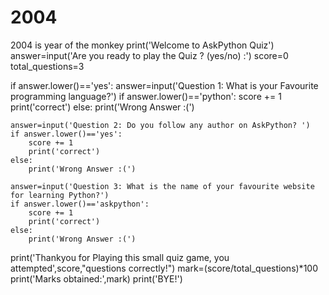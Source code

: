 # 2004
2004 is year of the monkey
print('Welcome to AskPython Quiz')
answer=input('Are you ready to play the Quiz ? (yes/no) :')
score=0
total_questions=3

if answer.lower()=='yes':
    answer=input('Question 1: What is your Favourite programming language?')
    if answer.lower()=='python':
        score += 1
        print('correct')
    else:
        print('Wrong Answer :(')


    answer=input('Question 2: Do you follow any author on AskPython? ')
    if answer.lower()=='yes':
        score += 1
        print('correct')
    else:
        print('Wrong Answer :(')

    answer=input('Question 3: What is the name of your favourite website for learning Python?')
    if answer.lower()=='askpython':
        score += 1
        print('correct')
    else:
        print('Wrong Answer :(')

print('Thankyou for Playing this small quiz game, you attempted',score,"questions correctly!")
mark=(score/total_questions)*100
print('Marks obtained:',mark)
print('BYE!')

